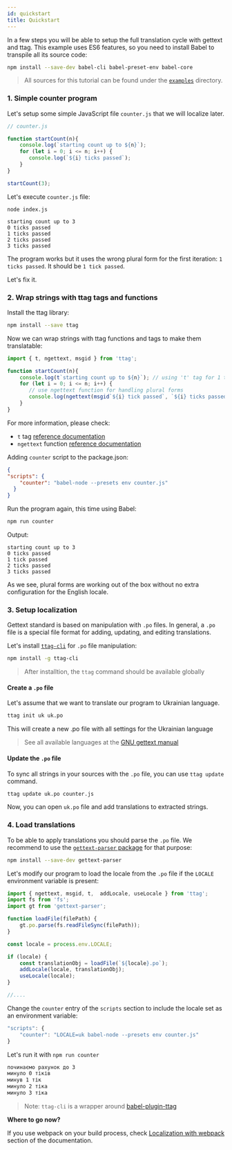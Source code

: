 ```yaml
---
id: quickstart
title: Quickstart
---
```


In a few steps you will be able to setup the full translation cycle with gettext and ttag.
This example uses ES6 features, so you need to install Babel to transpile all its source code:

```bash
npm install --save-dev babel-cli babel-preset-env babel-core
```

> All sources for this tutorial can be found under the [`examples`](https://github.com/ttag-org/ttag/tree/master/examples/quickstart)
> directory.

<!-- toc -->

### 1. Simple counter program

Let's setup some simple JavaScript file `counter.js` that we will localize later.

```js
// counter.js

function startCount(n){
    console.log(`starting count up to ${n}`);
    for (let i = 0; i <= n; i++) {
       console.log(`${i} ticks passed`);
    }
}

startCount(3);
```

Let's execute `counter.js` file:

```
node index.js

starting count up to 3
0 ticks passed
1 ticks passed
2 ticks passed
3 ticks passed
```

The program works but it uses the wrong plural form for the first iteration: `1 ticks passed`. It should be `1 tick passed`.

Let's fix it.

### 2. Wrap strings with ttag tags and functions

Install the ttag library:

```bash
npm install --save ttag
```

Now we can wrap strings with ttag functions and tags to make them translatable:

```js
import { t, ngettext, msgid } from 'ttag';

function startCount(n){
    console.log(t`starting count up to ${n}`); // using 't' tag for 1 to 1 translations
    for (let i = 0; i <= n; i++) {
       // use ngettext function for handling plural forms
       console.log(ngettext(msgid`${i} tick passed`, `${i} ticks passed`, i));
    }
}
```

For more information, please check:

* `t` tag [reference documentation](reference-t-tag.md)
* `ngettext` function [reference documentation](reference-ngettext.md)

Adding `counter` script to the package.json:

```json
{
"scripts": {
    "counter": "babel-node --presets env counter.js"
  }
}
```

Run the program again, this time using Babel:

```bash
npm run counter
```

Output:

```
starting count up to 3
0 ticks passed
1 tick passed
2 ticks passed
3 ticks passed
```

As we see, plural forms are working out of the box without no extra configuration for the English locale.

### 3. Setup localization
Gettext standard is based on manipulation with `.po` files. In general, a `.po` file is a special file format
for adding, updating, and editing translations.

Let's install [`ttag-cli`](https://github.com/ttag-org/ttag-cli) for `.po` file manipulation:

```bash
npm install -g ttag-cli
``` 

> After installtion, the `ttag` command should be available globally

#### Create a `.po` file
Let's assume that we want to translate our program to Ukrainian language.

```bash
ttag init uk uk.po
```

This will create a new .po file with all settings for the Ukrainian language

> See all available languages at the [GNU gettext manual](https://www.gnu.org/software/gettext/manual/html_node/Usual-Language-Codes.html)

#### Update the `.po` file
To sync all strings in your sources with the `.po` file, you can use `ttag update` command.

```bash
ttag update uk.po counter.js
```
Now, you can open `uk.po` file and add translations to extracted strings.

### 4. Load translations
To be able to apply translations you should parse the `.po` file. We recommend to use the 
[`gettext-parser` package](https://www.npmjs.com/package/gettext-parser) for that purpose:

```bash
npm install --save-dev gettext-parser
```

Let's modify our program to load the locale from the `.po` file if the `LOCALE` environment variable
is present:

```js
import { ngettext, msgid, t,  addLocale, useLocale } from 'ttag';
import fs from 'fs';
import gt from 'gettext-parser';

function loadFile(filePath) {
    gt.po.parse(fs.readFileSync(filePath));
}

const locale = process.env.LOCALE;

if (locale) {
    const translationObj = loadFile(`${locale}.po`);
    addLocale(locale, translationObj);
    useLocale(locale);
}

//....
```

Change the `counter` entry of the `scripts` section to include the locale set as an environment variable:

```js
"scripts": {
    "counter": "LOCALE=uk babel-node --presets env counter.js"
}
```

Let's run it with `npm run counter`
```bash
починаємо рахунок до 3
минуло 0 тіків
минув 1 тік
минуло 2 тіка
минуло 3 тіка
```

> Note: `ttag-cli` is a wrapper around [babel-plugin-ttag](https://github.com/ttag/babel-plugin-ttag)

**Where to go now?**  

If you use webpack on your build process, check [Localization with webpack](localization-with-webpack.md) section of the documentation.
